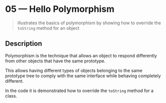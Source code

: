# 05 &mdash; Hello Polymorphism
> illustrates the basics of polymorphism by showing how to override the `toString` method for an object

## Description

Polymorphism is the technique that allows an object to respond differently from other objects that have the same prototype. 

This allows having different types of objects belonging to the same prototype tree to comply with the same interface while behaving completely different.

In the code it is demonstrated how to override the `toString` method for a class.